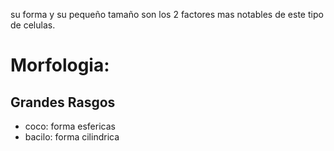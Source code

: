 su forma y su pequeño tamaño son los 2 factores mas notables de este tipo de celulas.

# Morfologia:
## Grandes Rasgos
- coco: forma esfericas
- bacilo: forma cilindrica